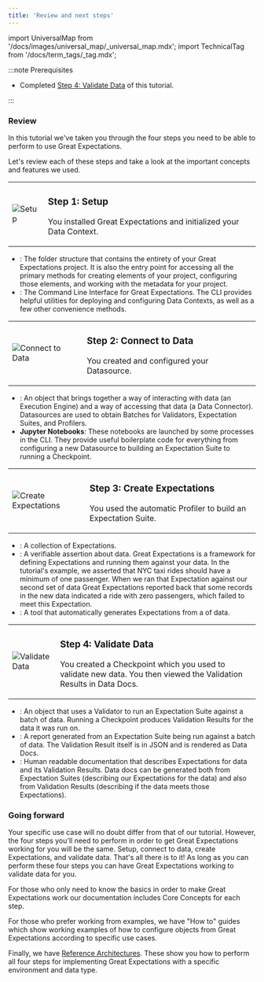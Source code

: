 ```yaml
---
title: 'Review and next steps'
---
```

import UniversalMap from '/docs/images/universal_map/_universal_map.mdx';
import TechnicalTag from '/docs/term_tags/_tag.mdx';

<UniversalMap setup='active' connect='active' create='active' validate='active'/> 

:::note Prerequisites

- Completed [Step 4: Validate Data](./tutorial_validate_data.md) of this tutorial.

:::

### Review
In this tutorial we've taken you through the four steps you need to be able to perform to use Great Expectations.

Let's review each of these steps and take a look at the important concepts and features we used.

<table class="borderless">
    <tr>
        <td><img src={require('../../images/universal_map/Gear-active.png').default} alt="Setup" /></td>
        <td>
            <h3>Step 1: Setup</h3>
            <p>

You installed Great Expectations and initialized your Data Context.

</p>
        </td>
    </tr>
</table>

- **<TechnicalTag relative="../../" tag="data_context" text="Data Context" />**: The folder structure that contains the entirety of your Great Expectations project.  It is also the entry point for accessing all the primary methods for creating elements of your project, configuring those elements, and working with the metadata for your project.
- **<TechnicalTag relative="../../" tag="cli" text="CLI" />**: The Command Line Interface for Great Expectations.  The CLI provides helpful utilities for deploying and configuring Data Contexts, as well as a few other convenience methods.

<table class="borderless">
    <tr>
        <td><img src={require('../../images/universal_map/Outlet-active.png').default} alt="Connect to Data" /></td>
        <td>
            <h3>Step 2: Connect to Data</h3>
            <p>You created and configured your Datasource.</p>
        </td>
    </tr>
</table>

- **<TechnicalTag relative="../../" tag="datasource" text="Datasource" />**: An object that brings together a way of interacting with data (an Execution Engine) and a way of accessing that data (a Data Connector). Datasources are used to obtain Batches for Validators, Expectation Suites, and Profilers.
- **Jupyter Notebooks**: These notebooks are launched by some processes in the CLI.  They provide useful boilerplate code for everything from configuring a new Datasource to building an Expectation Suite to running a Checkpoint.

<table class="borderless">
    <tr>
        <td><img src={require('../../images/universal_map/Flask-active.png').default} alt="Create Expectations" /></td>
        <td>
            <h3>Step 3: Create Expectations</h3>
            <p>You used the automatic Profiler to build an Expectation Suite.</p>
        </td>
    </tr>
</table>

- **<TechnicalTag relative="../../" tag="expectation_suite" text="Expectation Suite" />**: A collection of Expectations.
- **<TechnicalTag relative="../../" tag="expectation" text="Expectations" />**: A verifiable assertion about data. Great Expectations is a framework for defining Expectations and running them against your data. In the tutorial's example, we asserted that NYC taxi rides should have a minimum of one passenger.  When we ran that Expectation against our second set of data Great Expectations reported back that some records in the new data indicated a ride with zero passengers, which failed to meet this Expectation.
- **<TechnicalTag relative="../../" tag="profiler" text="Profiler" />**: A tool that automatically generates Expectations from a <TechnicalTag relative="../../" tag="batch" text="Batch" /> of data.

<table class="borderless">
    <tr>
        <td><img src={require('../../images/universal_map/Checkmark-active.png').default} alt="Validate Data" /></td>
        <td>
            <h3>Step 4: Validate Data</h3>
            <p>You created a Checkpoint which you used to validate new data.  You then viewed the Validation Results in Data Docs.</p>
        </td>
    </tr>
</table>

- **<TechnicalTag relative="../../" tag="checkpoint" text="Checkpoint" />**: An object that uses a Validator to run an Expectation Suite against a batch of data.  Running a Checkpoint produces Validation Results for the data it was run on.
- **<TechnicalTag relative="../../" tag="validation_result" text="Validation Results" />**: A report generated from an Expectation Suite being run against a batch of data.  The Validation Result itself is in JSON and is rendered as Data Docs.
- **<TechnicalTag relative="../../" tag="data_docs" text="Data Docs" />**: Human readable documentation that describes Expectations for data and its Validation Results.  Data docs can be generated both from Expectation Suites (describing our Expectations for the data) and also from Validation Results (describing if the data meets those Expectations).

### Going forward

Your specific use case will no doubt differ from that of our tutorial.  However, the four steps you'll need to perform in order to get Great Expectations working for you will be the same.  Setup, connect to data, create Expectations, and validate data.  That's all there is to it!  As long as you can perform these four steps you can have Great Expectations working to validate data for you.

For those who only need to know the basics in order to make Great Expectations work our documentation includes Core Concepts for each step.

For those who prefer working from examples, we have "How to" guides which show working examples of how to configure objects from Great Expectations according to specific use cases.

Finally, we have [Reference Architectures](../../deployment_patterns/index.md).  These show you how to perform all four steps for implementing Great Expectations with a specific environment and data type.
